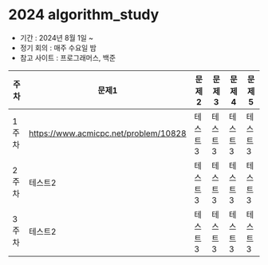 # 2024 algorithm_study

- 기간 : 2024년 8월 1일 ~   
- 정기 회의 : 매주 수요일 밤   
- 참고 사이트 : 프로그래머스, 백준

  
|주차|문제1|문제2|문제3|문제4|문제5|
|------|---|---|---|---|---|
|1주차|https://www.acmicpc.net/problem/10828|테스트3|테스트3|테스트3|테스트3|
|2주차|테스트2|테스트3|테스트3|테스트3|테스트3|
|3주차|테스트2|테스트3|테스트3|테스트3|테스트3|
